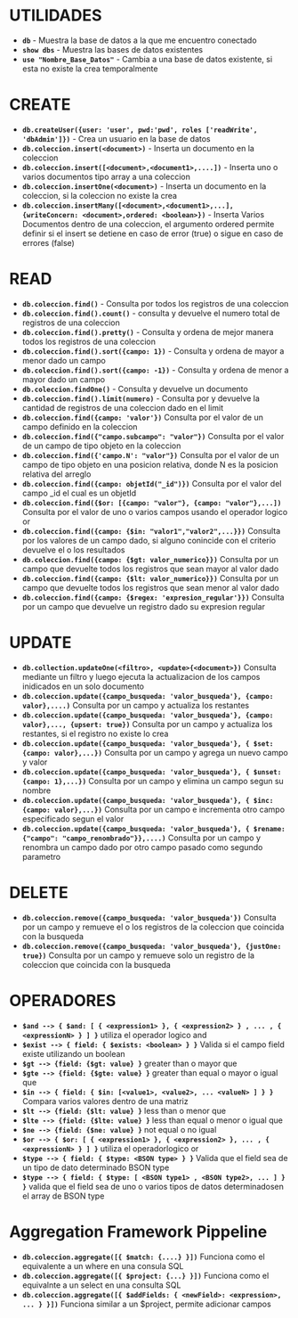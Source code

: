 # UTILIDADES

* **`db`** - Muestra la base de datos a la que me encuentro conectado
* **`show dbs`** - Muestra las bases de datos existentes
* **`use "Nombre_Base_Datos"`** - Cambia a una base de datos existente, si esta no existe la crea temporalmente


# CREATE

* **`db.createUser({user: 'user', pwd:'pwd', roles ['readWrite', 'dbAdmin']})`** - Crea un usuario en la base de datos
* **`db.coleccion.insert(<document>)`** - Inserta un documento en la coleccion
* **`db.coleccion.insert([<document>,<document1>,....])`** - Inserta uno o varios documentos tipo array a una coleccion
* **`db.coleccion.insertOne(<document>)`** - Inserta un documento en la coleccion, si la coleccion no existe la crea
* **`db.coleccion.insertMany([<document>,<document1>,...], {writeConcern: <document>,ordered: <boolean>})`** - Inserta Varios Documentos dentro de una coleccion, el argumento ordered permite definir si el insert se detiene en caso de error (true) o sigue en caso de errores (false)


# READ

* **`db.coleccion.find()`** - Consulta por todos los registros de una coleccion
* **`db.coleccion.find().count()`** - consulta y devuelve el numero total de registros de una coleccion
* **`db.coleccion.find().pretty()`** - Consulta y ordena de mejor manera todos los registros de una coleccion
* **`db.coleccion.find().sort({campo: 1})`** - Consulta y ordena de mayor a menor dado un campo
* **`db.coleccion.find().sort({campo: -1})`** - Consulta y ordena de menor a mayor dado un campo
* **`db.coleccion.findOne()`** - Consulta y devuelve un documento
* **`db.coleccion.find().limit(numero)`** - Consulta por y devuelve la cantidad de registros de una coleccion dado en el limit
* **`db.coleccion.find({campo: 'valor'})`** Consulta por el valor de un campo definido en la coleccion
* **`db.coleccion.find({"campo.subcampo": "valor"})`** Consulta por el valor de un campo de tipo objeto en la coleccion
* **`db.coleccion.find({'campo.N': "valor"})`** Consulta por el valor de un campo de tipo objeto en una posicion relativa, donde N es la posicion relativa del arreglo
* **`db.coleccion.find({campo: objetId("_id")})`** Consulta por el valor del campo _id el cual es un objetId
* **`db.coleccion.find({$or: [{campo: "valor"}, {campo: "valor"},...])`** Consulta por el valor de uno o varios campos usando el operador logico or
* **`db.coleccion.find({campo: {$in: "valor1","valor2",...}})`** Consulta por los valores de un campo dado, si alguno conincide con el criterio devuelve el o los resultados
* **`db.coleccion.find({campo: {$gt: valor_numerico}})`** Consulta por un campo que devuelte todos los registros que sean mayor al valor dado
* **`db.coleccion.find({campo: {$lt: valor_numerico}})`** Consulta por un campo que devuelte todos los registros que sean menor al valor dado
* **`db.coleccion.find({campo: {$regex: 'expresion_regular'}})`** Consulta por un campo que devuelve un registro dado su expresion regular


# UPDATE

* **`db.collection.updateOne(<filtro>, <update>{<document>})`** Consulta mediante un filtro y luego ejecuta la actualizacion de los campos inidicados en un solo documento
* **`db.coleccion.update({campo_busqueda: 'valor_busqueda'}, {campo: valor},....)`** Consulta por un campo y actualiza los restantes
* **`db.coleccion.update({campo_busqueda: 'valor_busqueda'}, {campo: valor},..., {upsert: true})`** Consulta por un campo y actualiza los restantes, si el registro no existe lo crea
* **`db.coleccion.update({campo_busqueda: 'valor_busqueda'}, { $set: {campo: valor},...})`** Consulta por un campo y agrega un nuevo campo y valor
* **`db.coleccion.update({campo_busqueda: 'valor_busqueda'}, { $unset: {campo: 1},...})`** Consulta por un campo y elimina un campo segun su nombre
* **`db.coleccion.update({campo_busqueda: 'valor_busqueda'}, { $inc: {campo: valor},...})`** Consulta por un campo e incrementa otro campo especificado segun el valor
* **`db.coleccion.update({campo_busqueda: 'valor_busqueda'}, { $rename: {"campo": "campo_renombrado"}},....)`** Consulta por un campo y renombra un campo dado por otro campo pasado como segundo parametro

# DELETE

* **`db.coleccion.remove({campo_busqueda: 'valor_busqueda'})`** Consulta por un campo y remueve el o los registros de la coleccion que coincida con la busqueda
* **`db.coleccion.remove({campo_busqueda: 'valor_busqueda'}, {justOne: true})`** Consulta por un campo y remueve solo un registro de la coleccion que coincida con la busqueda

# OPERADORES

* **`$and --> { $and: [ { <expression1> }, { <expression2> } , ... , { <expressionN> } ] }`** utiliza el operador logico and
* **`$exist --> { field: { $exists: <boolean> } }`** Valida si el campo field existe utilizando un boolean
* **`$gt --> {field: {$gt: value} }`** greater than o mayor que
* **`$gte --> {field: {$gte: value} }`** greater than equal o mayor o igual que
* **`$in --> { field: { $in: [<value1>, <value2>, ... <valueN> ] } }`** Compara varios valores dentro de una matriz
* **`$lt --> {field: {$lt: value} }`** less than o menor que
* **`$lte --> {field: {$lte: value} }`** less than equal o menor o igual que
* **`$ne --> {field: {$ne: value} }`** not equal o no igual
* **`$or --> { $or: [ { <expression1> }, { <expression2> }, ... , { <expressionN> } ] }`** utiliza el operadorlogico or
* **`$type --> { field: { $type: <BSON type> } }`** Valida que el field sea de un tipo de dato determinado BSON type
* **`$type --> { field: { $type: [ <BSON type1> , <BSON type2>, ... ] } }`** valida que el field sea de uno o varios tipos de datos determinadosen el array de BSON type


# Aggregation Framework Pippeline

* **`db.coleccion.aggregate([{ $match: {....} }])`** Funciona como el equivalente a un where en una consula SQL
* **`db.coleccion.aggregate([{ $project: {...} }])`** Funciona como el equivalnte a un select en una consulta SQL
* **`db.coleccion.aggregate([{ $addFields: { <newField>: <expression>, ... } }])`** Funciona similar a un $project, permite adicionar campos
